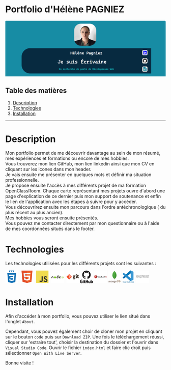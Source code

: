 # Portfolio d'Hélène PAGNIEZ
![Portfolio](/images/readMe.png)

## Table des matières
1. [Description](#description)
2. [Technologies](#technologies)
3. [Installation](#installation)
***
# Description

Mon portfolio permet de me découvrir davantage au sein de mon résumé, mes expériences et formations ou encore de mes hobbies. <br>
Vous trouverez mon lien GitHub, mon lien linkedin ainsi que mon CV en cliquant sur les icones dans mon header.<br>
Je vais ensuite me présenter en quelques mots et définir ma situation professionnelle.<br>
Je propose ensuite l'accès à mes différents projet de ma formation OpenClassRoom. Chaque carte représentant mes projets ouvre d'abord une page d'explication de ce dernier puis mon support de soutenance et enfin le lien de l'application avec les étapes à suivre pour y accéder.<br>
Vous découvrirez ensuite mon parcours dans l'ordre antéchronologique ( du plus récent au plus ancien).<br>
Mes hobbies vous seront ensuite présentés.<br>
Vous pouvez me contacter directement par mon questionnaire ou à l'aide de mes coordonnées situés dans le footer.<br>

# Technologies

Les technologies utilisées pour les différents projets sont les suivantes : <br>
<div>
  <img src="https://github.com/devicons/devicon/blob/master/icons/css3/css3-plain-wordmark.svg"  title="CSS3" alt="CSS" width="40" height="40"/>&nbsp;
  <img src="https://github.com/devicons/devicon/blob/master/icons/html5/html5-original.svg" title="HTML5" alt="HTML" width="40" height="40"/>&nbsp;
  <img src="https://github.com/devicons/devicon/blob/master/icons/javascript/javascript-original.svg" title="JavaScript" alt="JavaScript" width="40" height="40"/>&nbsp;
  <img src="https://github.com/devicons/devicon/blob/master/icons/nodejs/nodejs-original-wordmark.svg" title="NodeJS" alt="NodeJS" width="40" height="40"/>&nbsp;
  <img src="https://github.com/devicons/devicon/blob/master/icons/git/git-original-wordmark.svg" title="Git" **alt="Git" width="40" height="40"/>
  <img src="https://github.com/devicons/devicon/blob/master/icons/github/github-original-wordmark.svg" title="GitHub" **alt="GitHub" width="40" height="40"/>
  <img src="https://github.com/devicons/devicon/blob/master/icons/angularjs/angularjs-original-wordmark.svg" title="Angular" **alt="Angular" width="40" height="40"/>
  <img src="https://github.com/devicons/devicon/blob/master/icons/mongodb/mongodb-original-wordmark.svg" title="MongoDB" **alt="MongoDB" width="40" height="40"/>
  <img src="https://github.com/devicons/devicon/blob/master/icons/vscode/vscode-original-wordmark.svg" title="VScode" **alt="VScode" width="40" height="40"/>
  <img src="https://github.com/devicons/devicon/blob/master/icons/express/express-original-wordmark.svg" title="Express" **alt="Express" width="40" height="40"/>
</div>

# Installation

Afin d'accéder à mon portfolio, vous pouvez utiliser le lien situé dans l'onglet `About`.

Cependant, vous pouvez également choir de cloner mon projet en cliquant sur le bouton `code` puis sur `Download ZIP`.
Une fois le téléchargement réussi, cliquer sur 'extraire tout', choisir la destination du dossier et l'ouvrir dans `Visual Studio Code`.
Ouvrir le fichier `index.html` et faire clic droit puis sélectionner `Open With Live Server`.

Bonne visite !
